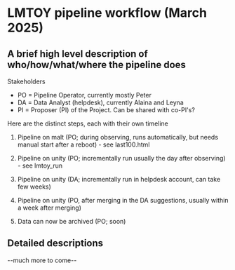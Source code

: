 # LMTOY pipeline workflow (March 2025)



##   A brief high level description of who/how/what/where the pipeline does

Stakeholders

* PO = Pipeline Operator, currently mostly Peter
* DA = Data Analyst (helpdesk), currently Alaina and Leyna
* PI = Proposer (PI) of the Project. Can be shared with co-PI's?

Here are the distinct steps, each with their own timeline

1. Pipeline on malt (PO; during observing, runs automatically, but needs manual start after a reboot) - see last100.html

2. Pipeline on unity (PO; incrementally run usually the day after observing) - see lmtoy_run

3. Pipeline on unity (DA; incrementally run in helpdesk account, can take few weeks)

4. Pipeline on unity (PO, after merging in the DA suggestions, usually within a week after merging)

5. Data can now be archived (PO; soon)

##  Detailed descriptions

--much more to come--
